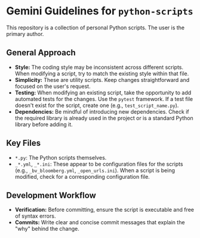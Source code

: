 # Gemini Guidelines for `python-scripts`

This repository is a collection of personal Python scripts. The user is the primary author.

## General Approach

- **Style:** The coding style may be inconsistent across different scripts. When modifying a script, try to match the existing style within that file.
- **Simplicity:** These are utility scripts. Keep changes straightforward and focused on the user's request.
- **Testing:** When modifying an existing script, take the opportunity to add automated tests for the changes. Use the `pytest` framework. If a test file doesn't exist for the script, create one (e.g., `test_script_name.py`).
- **Dependencies:** Be mindful of introducing new dependencies. Check if the required library is already used in the project or is a standard Python library before adding it.

## Key Files

- `*.py`: The Python scripts themselves.
- `_*.yml`, `_*.ini`: These appear to be configuration files for the scripts (e.g., `_bv_bloomberg.yml`, `_open_urls.ini`). When a script is being modified, check for a corresponding configuration file.

## Development Workflow

- **Verification:** Before committing, ensure the script is executable and free of syntax errors.
- **Commits:** Write clear and concise commit messages that explain the "why" behind the change.
